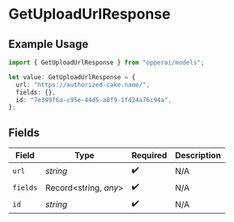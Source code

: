 # GetUploadUrlResponse

## Example Usage

```typescript
import { GetUploadUrlResponse } from "opperai/models";

let value: GetUploadUrlResponse = {
  url: "https://authorized-cake.name/",
  fields: {},
  id: "7e399f6a-c95e-44d5-a8f9-1fd24a76c94a",
};
```

## Fields

| Field                 | Type                  | Required              | Description           |
| --------------------- | --------------------- | --------------------- | --------------------- |
| `url`                 | *string*              | :heavy_check_mark:    | N/A                   |
| `fields`              | Record<string, *any*> | :heavy_check_mark:    | N/A                   |
| `id`                  | *string*              | :heavy_check_mark:    | N/A                   |